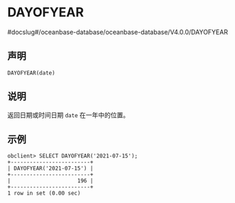 DAYOFYEAR 
==============================
#docslug#/oceanbase-database/oceanbase-database/V4.0.0/DAYOFYEAR


声明 
-----------------------

```unknow
DAYOFYEAR(date)
```



说明 
-----------------------

返回日期或时间日期 `date` 在一年中的位置。

示例 
-----------------------

```unknow
obclient> SELECT DAYOFYEAR('2021-07-15');
+-------------------------+
| DAYOFYEAR('2021-07-15') |
+-------------------------+
|                     196 |
+-------------------------+
1 row in set (0.00 sec)
```



